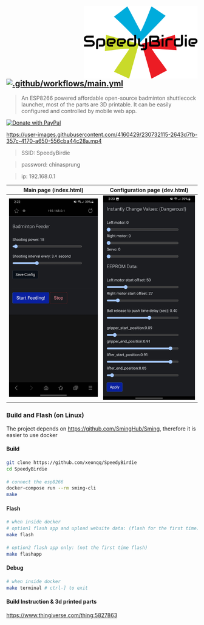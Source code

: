 <img src="pics/speedybirdie_logo_small.png" align="right" />

## [![.github/workflows/main.yml](https://github.com/xeonqq/SpeedyBirdie/actions/workflows/main.yml/badge.svg)](https://github.com/xeonqq/SpeedyBirdie/actions/workflows/main.yml)
> An ESP8266 powered affordable open-source badminton shuttlecock launcher, most of the parts are 3D printable. 
> It can be easily configured and controlled by mobile web app.

 <a class="bmc-button" target="_blank" href="https://paypal.me/xeonqq"><img src="https://raw.githubusercontent.com/stefan-niedermann/paypal-donate-button/master/paypal-donate-button.png" width="200" height="77" alt="Donate with PayPal">

https://user-images.githubusercontent.com/4160429/230732115-2643d7fb-357c-4170-a650-556cba44c28a.mp4

> SSID: SpeedyBirdie

> password: chinasprung

> ip: 192.168.0.1

Main page (index.html)     |  Configuration page (dev.html)
:-------------------------:|:-------------------------:
![](pics/phone1.jpg)  |  ![](pics/phone2.jpg)

### Build and Flash (on Linux)
The project depends on https://github.com/SmingHub/Sming, therefore it is easier to use docker

#### Build
```bash
git clone https://github.com/xeonqq/SpeedyBirdie
cd SpeedyBirdie

# connect the esp8266 
docker-compose run --rm sming-cli
make
```

#### Flash
```bash
# when inside docker
# option1 flash app and upload website data: (flash for the first time)
make flash 

# option2 flash app only: (not the first time flash)
make flashapp
```

#### Debug
```bash
# when inside docker
make terminal # ctrl-] to exit
```

#### Build Instruction & 3d printed parts
https://www.thingiverse.com/thing:5827863
